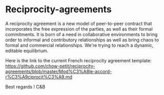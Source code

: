 # Reciprocity-agreements

A reciprocity agreement is a new model of peer-to-peer contract that incorporates the free expression of the parties, as well as their formal commitments. It is born of a need in collaborative environments to bring order to informal and contributory relationships as well as bring chaos to formal and commercial relationships. We're trying to reach a dynamic, editable equilibrium.

Here is the link to the current French reciprocity agreement template: 
https://github.com/chow-petit/reciprocity-agreements/blob/master/Mod%C3%A8le-accord-r%C3%A9ciprocit%C3%A9.md

Best regards !
C&B
